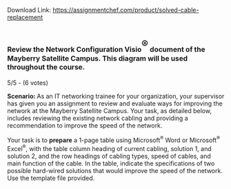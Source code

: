 Download Link: https://assignmentchef.com/product/solved-cable-replacement
<br>
<h1 class="title"><strong style="font-size: 16px;">Review</strong><span style="font-size: 16px;"> the Network Configuration Visio</span><sup>®</sup><span style="font-size: 16px;"> document of the Mayberry Satellite Campus. This diagram will be used throughout the course.</span></h1>

5/5 - (6 votes)

<strong>Scenario: </strong>As an IT networking trainee for your organization, your supervisor has given you an assignment to review and evaluate ways for improving the network at the Mayberry Satellite Campus. Your task, as detailed below, includes reviewing the existing network cabling and providing a recommendation to improve the speed of the network.

Your task is to <strong>prepare</strong> a 1-page table using Microsoft<sup>®</sup> Word or Microsoft<sup>®</sup> Excel<sup>®</sup>, with the table column heading of current cabling, solution 1, and solution 2, and the row headings of cabling types, speed of cables, and main function of the cable. In the table, indicate the specifications of two possible hard-wired solutions that would improve the speed of the network. Use the template file provided.